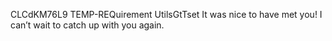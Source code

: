 CLCdKM76L9
TEMP-REQuirement
UtilsGtTset
It was nice to have met you!
I can’t wait to catch up with you again.
